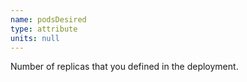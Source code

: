 ```yaml
---
name: podsDesired
type: attribute
units: null
---
```


Number of replicas that you defined in the deployment.
